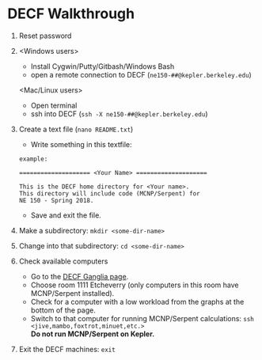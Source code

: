 # DECF Walkthrough

1. Reset password
1. \<Windows users\> 

	* Install Cygwin/Putty/Gitbash/Windows Bash  
	* open a remote connection to DECF (`ne150-##@kepler.berkeley.edu`)

	\<Mac/Linux users\>
	
	* Open terminal
	* ssh into DECF (`ssh -X ne150-##@kepler.berkeley.edu`)

1. Create a text file (`nano README.txt`)
	
	* Write something in this textfile: 
	
	```
	example:
	
	==================== <Your Name> ====================
	
	This is the DECF home directory for <Your name>. 
	This directory will include code (MCNP/Serpent) for 
	NE 150 - Spring 2018.
	```
	
	* Save and exit the file.

1. Make a subdirectory:
		`mkdir <some-dir-name>`
		
1. Change into that subdirectory:
		`cd <some-dir-name>`

1. Check available computers
	* Go to the [DECF Ganglia page](https://www.decf.berkeley.edu/ganglia/).
	* Choose room 1111 Etcheverry (only computers in this room have MCNP/Serpent installed).
	* Check for a computer with a low workload from the graphs at the bottom of the page.
	* Switch to that computer for running MCNP/Serpent calculations:
		`ssh <jive,mambo,foxtrot,minuet,etc.>`  
		 **Do not run MCNP/Serpent on Kepler.**
		
1. Exit the DECF machines: `exit`